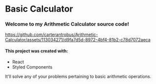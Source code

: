 # Basic Calculator
### Welcome to my Arithmetic Calculator source code!



https://github.com/carterantrobus/Arithmetic-Calculator/assets/113034271/d9fa7d5d-8972-4bf4-81b2-c78d7072aeca



#### This project was created with:

* React
* Styled Components

It'll solve any of your problems pertaining to basic arithmetic operations.
